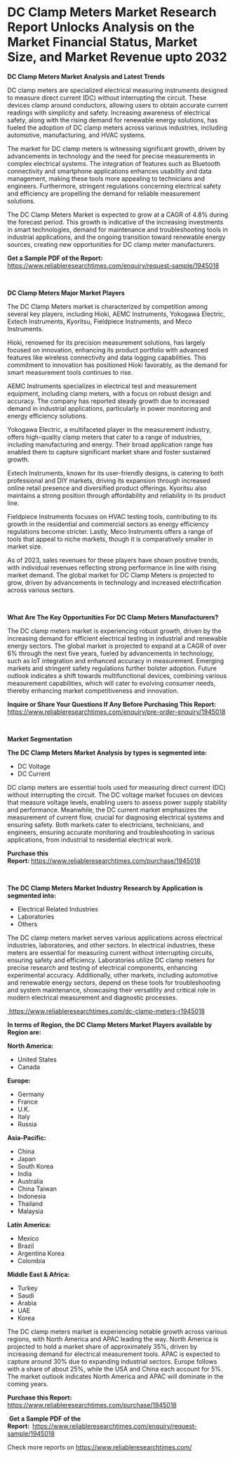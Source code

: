 <p><h1>DC Clamp Meters Market Research Report Unlocks Analysis on the Market Financial Status, Market Size, and Market Revenue upto 2032</h1></p><p><strong>DC Clamp Meters Market Analysis and Latest Trends</strong></p>
<p><p>DC clamp meters are specialized electrical measuring instruments designed to measure direct current (DC) without interrupting the circuit. These devices clamp around conductors, allowing users to obtain accurate current readings with simplicity and safety. Increasing awareness of electrical safety, along with the rising demand for renewable energy solutions, has fueled the adoption of DC clamp meters across various industries, including automotive, manufacturing, and HVAC systems.</p><p>The market for DC clamp meters is witnessing significant growth, driven by advancements in technology and the need for precise measurements in complex electrical systems. The integration of features such as Bluetooth connectivity and smartphone applications enhances usability and data management, making these tools more appealing to technicians and engineers. Furthermore, stringent regulations concerning electrical safety and efficiency are propelling the demand for reliable measurement solutions.</p><p>The DC Clamp Meters Market is expected to grow at a CAGR of 4.8% during the forecast period. This growth is indicative of the increasing investments in smart technologies, demand for maintenance and troubleshooting tools in industrial applications, and the ongoing transition toward renewable energy sources, creating new opportunities for DC clamp meter manufacturers.</p></p>
<p><strong>Get a Sample PDF of the Report:&nbsp;</strong> <a href="https://www.reliableresearchtimes.com/enquiry/request-sample/1945018?utm_campaign=2771&utm_medium=2&utm_source=Github&utm_content=ia&utm_term=06042025&utm_id=dc-clamp-meters">https://www.reliableresearchtimes.com/enquiry/request-sample/1945018</a></p>
<p>&nbsp;</p>
<p><strong>DC Clamp Meters Major Market Players</strong></p>
<p><p>The DC Clamp Meters market is characterized by competition among several key players, including Hioki, AEMC Instruments, Yokogawa Electric, Extech Instruments, Kyoritsu, Fieldpiece Instruments, and Meco Instruments. </p><p>Hioki, renowned for its precision measurement solutions, has largely focused on innovation, enhancing its product portfolio with advanced features like wireless connectivity and data logging capabilities. This commitment to innovation has positioned Hioki favorably, as the demand for smart measurement tools continues to rise.</p><p>AEMC Instruments specializes in electrical test and measurement equipment, including clamp meters, with a focus on robust design and accuracy. The company has reported steady growth due to increased demand in industrial applications, particularly in power monitoring and energy efficiency solutions.</p><p>Yokogawa Electric, a multifaceted player in the measurement industry, offers high-quality clamp meters that cater to a range of industries, including manufacturing and energy. Their broad application range has enabled them to capture significant market share and foster sustained growth.</p><p>Extech Instruments, known for its user-friendly designs, is catering to both professional and DIY markets, driving its expansion through increased online retail presence and diversified product offerings. Kyoritsu also maintains a strong position through affordability and reliability in its product line.</p><p>Fieldpiece Instruments focuses on HVAC testing tools, contributing to its growth in the residential and commercial sectors as energy efficiency regulations become stricter. Lastly, Meco Instruments offers a range of tools that appeal to niche markets, though it is comparatively smaller in market size.</p><p>As of 2023, sales revenues for these players have shown positive trends, with individual revenues reflecting strong performance in line with rising market demand. The global market for DC Clamp Meters is projected to grow, driven by advancements in technology and increased electrification across various sectors.</p></p>
<p>&nbsp;</p>
<p><strong>What Are The Key Opportunities For DC Clamp Meters Manufacturers?</strong></p>
<p><p>The DC clamp meters market is experiencing robust growth, driven by the increasing demand for efficient electrical testing in industrial and renewable energy sectors. The global market is projected to expand at a CAGR of over 6% through the next five years, fueled by advancements in technology, such as IoT integration and enhanced accuracy in measurement. Emerging markets and stringent safety regulations further bolster adoption. Future outlook indicates a shift towards multifunctional devices, combining various measurement capabilities, which will cater to evolving consumer needs, thereby enhancing market competitiveness and innovation.</p></p>
<p><strong>Inquire or Share Your Questions If Any Before Purchasing This Report:</strong> <a href="https://www.reliableresearchtimes.com/enquiry/pre-order-enquiry/1945018?utm_campaign=2771&utm_medium=2&utm_source=Github&utm_content=ia&utm_term=06042025&utm_id=dc-clamp-meters">https://www.reliableresearchtimes.com/enquiry/pre-order-enquiry/1945018</a></p>
<p>&nbsp;</p>
<p><strong>Market Segmentation</strong></p>
<p><strong>The DC Clamp Meters Market Analysis by types is segmented into:</strong></p>
<p><ul><li>DC Voltage</li><li>DC Current</li></ul></p>
<p><p>DC clamp meters are essential tools used for measuring direct current (DC) without interrupting the circuit. The DC voltage market focuses on devices that measure voltage levels, enabling users to assess power supply stability and performance. Meanwhile, the DC current market emphasizes the measurement of current flow, crucial for diagnosing electrical systems and ensuring safety. Both markets cater to electricians, technicians, and engineers, ensuring accurate monitoring and troubleshooting in various applications, from industrial to residential electrical work.</p></p>
<p><strong>Purchase this Report:&nbsp;</strong><a href="https://www.reliableresearchtimes.com/purchase/1945018?utm_campaign=2771&utm_medium=2&utm_source=Github&utm_content=ia&utm_term=06042025&utm_id=dc-clamp-meters">https://www.reliableresearchtimes.com/purchase/1945018</a></p>
<p>&nbsp;</p>
<p><strong>The DC Clamp Meters Market Industry Research by Application is segmented into:</strong></p>
<p><ul><li>Electrical Related Industries</li><li>Laboratories</li><li>Others</li></ul></p>
<p><p>The DC clamp meters market serves various applications across electrical industries, laboratories, and other sectors. In electrical industries, these meters are essential for measuring current without interrupting circuits, ensuring safety and efficiency. Laboratories utilize DC clamp meters for precise research and testing of electrical components, enhancing experimental accuracy. Additionally, other markets, including automotive and renewable energy sectors, depend on these tools for troubleshooting and system maintenance, showcasing their versatility and critical role in modern electrical measurement and diagnostic processes.</p></p>
<p><a href="https://www.reliableresearchtimes.com/dc-clamp-meters-r1945018?utm_campaign=2771&utm_medium=2&utm_source=Github&utm_content=ia&utm_term=06042025&utm_id=dc-clamp-meters">&nbsp;https://www.reliableresearchtimes.com/dc-clamp-meters-r1945018</a></p>
<p><strong>In terms of Region, the DC Clamp Meters Market Players available by Region are:</strong></p>
<p>
    <p> <strong> North America: </strong>
        <ul>
            <li>United States</li>
            <li>Canada</li>
        </ul>
        </p> 
    <p> <strong> Europe: </strong>
        <ul>
            <li>Germany</li>
            <li>France</li>
            <li>U.K.</li>
            <li>Italy</li>
            <li>Russia</li>
        </ul>
        </p> 
    <p> <strong> Asia-Pacific: </strong>
        <ul>
            <li>China</li>
            <li>Japan</li>
            <li>South Korea</li>
            <li>India</li>
            <li>Australia</li>
            <li>China Taiwan</li>
            <li>Indonesia</li>
            <li>Thailand</li>
            <li>Malaysia</li>
        </ul>
        </p> 
    <p> <strong> Latin America: </strong>
        <ul>
            <li>Mexico</li>
            <li>Brazil</li>
            <li>Argentina Korea</li>
            <li>Colombia</li>
        </ul>
        </p> 
    <p> <strong> Middle East & Africa: </strong>
        <ul>
            <li>Turkey</li>
            <li>Saudi</li>
            <li>Arabia</li>
            <li>UAE</li>
            <li>Korea</li>
        </ul>
    </p>
    </p>
<p><p>The DC clamp meters market is experiencing notable growth across various regions, with North America and APAC leading the way. North America is projected to hold a market share of approximately 35%, driven by increasing demand for electrical measurement tools. APAC is expected to capture around 30% due to expanding industrial sectors. Europe follows with a share of about 25%, while the USA and China each account for 5%. The market outlook indicates North America and APAC will dominate in the coming years.</p></p>
<p><strong>Purchase this Report: </strong><a href="https://www.reliableresearchtimes.com/purchase/1945018?utm_campaign=2771&utm_medium=2&utm_source=Github&utm_content=ia&utm_term=06042025&utm_id=dc-clamp-meters">https://www.reliableresearchtimes.com/purchase/1945018</a></p>
<p>&nbsp;<strong>Get a Sample PDF of the Report:&nbsp;&nbsp;</strong><a href="https://www.reliableresearchtimes.com/enquiry/request-sample/1945018?utm_campaign=2771&utm_medium=2&utm_source=Github&utm_content=ia&utm_term=06042025&utm_id=dc-clamp-meters">https://www.reliableresearchtimes.com/enquiry/request-sample/1945018</a></p>
<p><strong></strong></p>
<p>Check more reports on <a href="https://www.reliableresearchtimes.com/?utm_campaign=2771&utm_medium=2&utm_source=Github&utm_content=ia&utm_term=06042025&utm_id=dc-clamp-meters">https://www.reliableresearchtimes.com/</a></p>